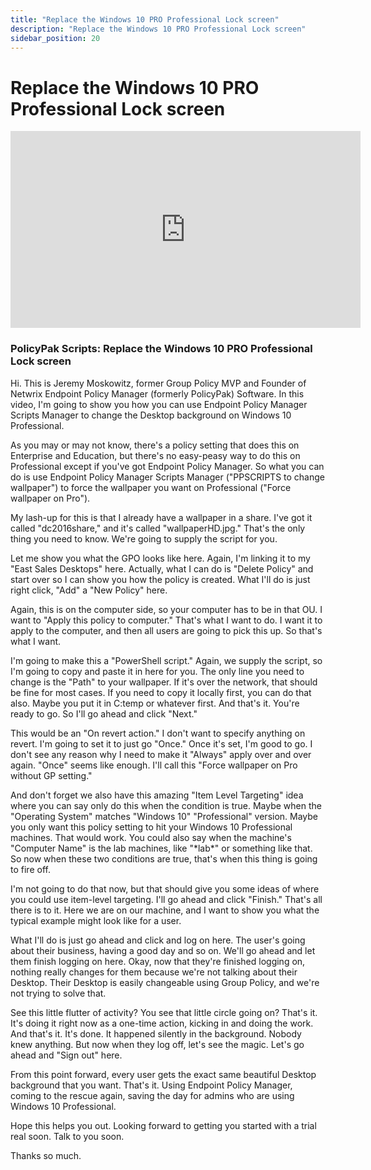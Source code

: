 ```yaml
---
title: "Replace the Windows 10 PRO Professional Lock screen"
description: "Replace the Windows 10 PRO Professional Lock screen"
sidebar_position: 20
---
```

# Replace the Windows 10 PRO Professional Lock screen

<iframe width="560" height="315" src="https://www.youtube.com/embed/ZNhMDhvmMWI" title="Endpoint Policy Manager Scripts: Replace the Windows 10 PRO Professional Lock screen" frameborder="0" allow="accelerometer; autoplay; clipboard-write; encrypted-media; gyroscope; picture-in-picture; web-share" allowfullscreen="1"></iframe>

### PolicyPak Scripts: Replace the Windows 10 PRO Professional Lock screen

Hi. This is Jeremy Moskowitz, former Group Policy MVP and Founder of Netwrix Endpoint Policy Manager
(formerly PolicyPak) Software. In this video, I'm going to show you how you can use Endpoint Policy
Manager Scripts Manager to change the Desktop background on Windows 10 Professional.

As you may or may not know, there's a policy setting that does this on Enterprise and Education, but
there's no easy-peasy way to do this on Professional except if you've got Endpoint Policy Manager.
So what you can do is use Endpoint Policy Manager Scripts Manager ("PPSCRIPTS to change wallpaper")
to force the wallpaper you want on Professional ("Force wallpaper on Pro").

My lash-up for this is that I already have a wallpaper in a share. I've got it called "dc2016share,"
and it's called "wallpaperHD.jpg." That's the only thing you need to know. We're going to supply the
script for you.

Let me show you what the GPO looks like here. Again, I'm linking it to my "East Sales Desktops"
here. Actually, what I can do is "Delete Policy" and start over so I can show you how the policy is
created. What I'll do is just right click, "Add" a "New Policy" here.

Again, this is on the computer side, so your computer has to be in that OU. I want to "Apply this
policy to computer." That's what I want to do. I want it to apply to the computer, and then all
users are going to pick this up. So that's what I want.

I'm going to make this a "PowerShell script." Again, we supply the script, so I'm going to copy and
paste it in here for you. The only line you need to change is the "Path" to your wallpaper. If it's
over the network, that should be fine for most cases. If you need to copy it locally first, you can
do that also. Maybe you put it in C:temp or whatever first. And that's it. You're ready to go. So
I'll go ahead and click "Next."

This would be an "On revert action." I don't want to specify anything on revert. I'm going to set it
to just go "Once." Once it's set, I'm good to go. I don't see any reason why I need to make it
"Always" apply over and over again. "Once" seems like enough. I'll call this "Force wallpaper on Pro
without GP setting."

And don't forget we also have this amazing "Item Level Targeting" idea where you can say only do
this when the condition is true. Maybe when the "Operating System" matches "Windows 10"
"Professional" version. Maybe you only want this policy setting to hit your Windows 10 Professional
machines. That would work. You could also say when the machine's "Computer Name" is the lab
machines, like "\*lab\*" or something like that. So now when these two conditions are true, that's
when this thing is going to fire off.

I'm not going to do that now, but that should give you some ideas of where you could use item-level
targeting. I'll go ahead and click "Finish." That's all there is to it. Here we are on our machine,
and I want to show you what the typical example might look like for a user.

What I'll do is just go ahead and click and log on here. The user's going about their business,
having a good day and so on. We'll go ahead and let them finish logging on here. Okay, now that
they're finished logging on, nothing really changes for them because we're not talking about their
Desktop. Their Desktop is easily changeable using Group Policy, and we're not trying to solve that.

See this little flutter of activity? You see that little circle going on? That's it. It's doing it
right now as a one-time action, kicking in and doing the work. And that's it. It's done. It happened
silently in the background. Nobody knew anything. But now when they log off, let's see the magic.
Let's go ahead and "Sign out" here.

From this point forward, every user gets the exact same beautiful Desktop background that you want.
That's it. Using Endpoint Policy Manager, coming to the rescue again, saving the day for admins who
are using Windows 10 Professional.

Hope this helps you out. Looking forward to getting you started with a trial real soon. Talk to you
soon.

Thanks so much.
